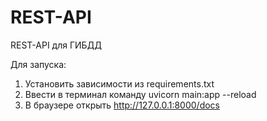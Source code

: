 # REST-API
REST-API для ГИБДД

Для запуска:
1) Установить зависимости из requirements.txt
2) Ввести в терминал команду uvicorn main:app --reload
3) В браузере открыть http://127.0.0.1:8000/docs
